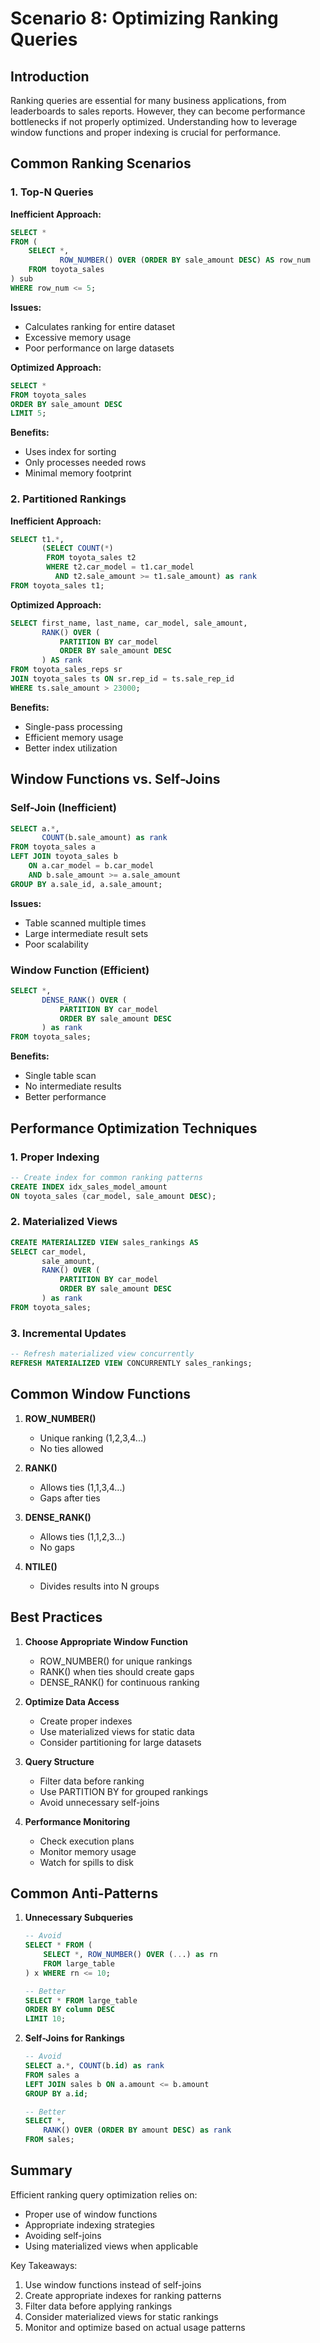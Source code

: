 # Scenario 8: Optimizing Ranking Queries

## Introduction

Ranking queries are essential for many business applications, from leaderboards to sales reports. However, they can become performance bottlenecks if not properly optimized. Understanding how to leverage window functions and proper indexing is crucial for performance.

## Common Ranking Scenarios

### 1. Top-N Queries

**Inefficient Approach:**
```sql
SELECT *
FROM (
    SELECT *, 
           ROW_NUMBER() OVER (ORDER BY sale_amount DESC) AS row_num
    FROM toyota_sales
) sub
WHERE row_num <= 5;
```
**Issues:**
- Calculates ranking for entire dataset
- Excessive memory usage
- Poor performance on large datasets

**Optimized Approach:**
```sql
SELECT *
FROM toyota_sales
ORDER BY sale_amount DESC
LIMIT 5;
```
**Benefits:**
- Uses index for sorting
- Only processes needed rows
- Minimal memory footprint

### 2. Partitioned Rankings

**Inefficient Approach:**
```sql
SELECT t1.*, 
       (SELECT COUNT(*) 
        FROM toyota_sales t2 
        WHERE t2.car_model = t1.car_model 
          AND t2.sale_amount >= t1.sale_amount) as rank
FROM toyota_sales t1;
```

**Optimized Approach:**
```sql
SELECT first_name, last_name, car_model, sale_amount,
       RANK() OVER (
           PARTITION BY car_model 
           ORDER BY sale_amount DESC
       ) AS rank
FROM toyota_sales_reps sr
JOIN toyota_sales ts ON sr.rep_id = ts.sale_rep_id
WHERE ts.sale_amount > 23000;
```
**Benefits:**
- Single-pass processing
- Efficient memory usage
- Better index utilization

## Window Functions vs. Self-Joins

### Self-Join (Inefficient)
```sql
SELECT a.*, 
       COUNT(b.sale_amount) as rank
FROM toyota_sales a
LEFT JOIN toyota_sales b 
    ON a.car_model = b.car_model 
    AND b.sale_amount >= a.sale_amount
GROUP BY a.sale_id, a.sale_amount;
```
**Issues:**
- Table scanned multiple times
- Large intermediate result sets
- Poor scalability

### Window Function (Efficient)
```sql
SELECT *,
       DENSE_RANK() OVER (
           PARTITION BY car_model 
           ORDER BY sale_amount DESC
       ) as rank
FROM toyota_sales;
```
**Benefits:**
- Single table scan
- No intermediate results
- Better performance

## Performance Optimization Techniques

### 1. Proper Indexing
```sql
-- Create index for common ranking patterns
CREATE INDEX idx_sales_model_amount 
ON toyota_sales (car_model, sale_amount DESC);
```

### 2. Materialized Views
```sql
CREATE MATERIALIZED VIEW sales_rankings AS
SELECT car_model, 
       sale_amount,
       RANK() OVER (
           PARTITION BY car_model 
           ORDER BY sale_amount DESC
       ) as rank
FROM toyota_sales;
```

### 3. Incremental Updates
```sql
-- Refresh materialized view concurrently
REFRESH MATERIALIZED VIEW CONCURRENTLY sales_rankings;
```

## Common Window Functions

1. **ROW_NUMBER()**
   - Unique ranking (1,2,3,4...)
   - No ties allowed

2. **RANK()**
   - Allows ties (1,1,3,4...)
   - Gaps after ties

3. **DENSE_RANK()**
   - Allows ties (1,1,2,3...)
   - No gaps

4. **NTILE()**
   - Divides results into N groups

## Best Practices

1. **Choose Appropriate Window Function**
   - ROW_NUMBER() for unique rankings
   - RANK() when ties should create gaps
   - DENSE_RANK() for continuous ranking

2. **Optimize Data Access**
   - Create proper indexes
   - Use materialized views for static data
   - Consider partitioning for large datasets

3. **Query Structure**
   - Filter data before ranking
   - Use PARTITION BY for grouped rankings
   - Avoid unnecessary self-joins

4. **Performance Monitoring**
   - Check execution plans
   - Monitor memory usage
   - Watch for spills to disk

## Common Anti-Patterns

1. **Unnecessary Subqueries**
   ```sql
   -- Avoid
   SELECT * FROM (
       SELECT *, ROW_NUMBER() OVER (...) as rn
       FROM large_table
   ) x WHERE rn <= 10;
   
   -- Better
   SELECT * FROM large_table
   ORDER BY column DESC
   LIMIT 10;
   ```

2. **Self-Joins for Rankings**
   ```sql
   -- Avoid
   SELECT a.*, COUNT(b.id) as rank
   FROM sales a
   LEFT JOIN sales b ON a.amount <= b.amount
   GROUP BY a.id;
   
   -- Better
   SELECT *,
       RANK() OVER (ORDER BY amount DESC) as rank
   FROM sales;
   ```

## Summary

Efficient ranking query optimization relies on:
- Proper use of window functions
- Appropriate indexing strategies
- Avoiding self-joins
- Using materialized views when applicable

Key Takeaways:
1. Use window functions instead of self-joins
2. Create appropriate indexes for ranking patterns
3. Filter data before applying rankings
4. Consider materialized views for static rankings
5. Monitor and optimize based on actual usage patterns
